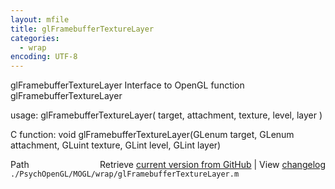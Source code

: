 ```yaml
---
layout: mfile
title: glFramebufferTextureLayer
categories:
  - wrap
encoding: UTF-8
---
```


glFramebufferTextureLayer  Interface to OpenGL function glFramebufferTextureLayer

usage:  glFramebufferTextureLayer\( target, attachment, texture, level, layer \)

C function:  void glFramebufferTextureLayer\(GLenum target, GLenum attachment, GLuint texture, GLint level, GLint layer\)


<div class="code_header" style="text-align:right;">
  <span style="float:left;">Path&nbsp;&nbsp;</span> <span class="counter">Retrieve <a href=
  "https://raw.github.com/Psychtoolbox-3/Psychtoolbox-3/beta/./PsychOpenGL/MOGL/wrap/glFramebufferTextureLayer.m">current version from GitHub</a> | View <a href=
  "https://github.com/Psychtoolbox-3/Psychtoolbox-3/commits/beta/./PsychOpenGL/MOGL/wrap/glFramebufferTextureLayer.m">changelog</a></span>
</div>
<div class="code">
  <code>./PsychOpenGL/MOGL/wrap/glFramebufferTextureLayer.m</code>
</div>
